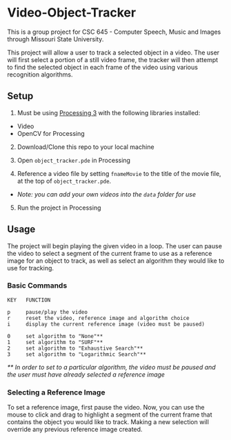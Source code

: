 # Video-Object-Tracker
This is a group project for CSC 645 - Computer Speech, Music and Images through Missouri State University.

This project will allow a user to track a selected object in a video. The user will first select a portion of a still video frame, the tracker will then attempt to find the selected object in each frame of the video using various recognition algorithms.


## Setup

1. Must be using [Processing 3](https://processing.org/download/) with the following libraries installed:
  - Video
  - OpenCV for Processing

2. Download/Clone this repo to your local machine

3. Open `object_tracker.pde` in Processing

4. Reference a video file by setting `fnameMovie` to the title of the movie file, at the top of `object_tracker.pde`.
  - _Note: you can add your own videos into the `data` folder for use_

5. Run the project in Processing


## Usage

The project will begin playing the given video in a loop. The user can pause the video to select a segment of the current frame to use as a reference image for an object to track, as well as select an algorithm they would like to use for tracking.

### Basic Commands
```
KEY   FUNCTION

p     pause/play the video
r     reset the video, reference image and algorithm choice
i     display the current reference image (video must be paused)

0     set algorithm to "None"**
1     set algorithm to "SURF"**
2     set algorithm to "Exhaustive Search"**
3     set algorithm to "Logarithmic Search"**
```
_** In order to set to a particular algorithm, the video must be paused and the user must have already selected a reference image_

### Selecting a Reference Image
To set a reference image, first pause the video. Now, you can use the mouse to click and drag to highlight a segment of the current frame that contains the object you would like to track. Making a new selection will override any previous reference image created.
